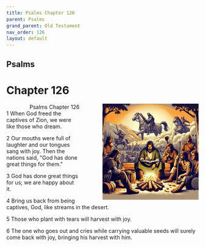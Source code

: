 ```yaml
---
title: Psalms Chapter 126
parent: Psalms
grand_parent: Old Testament
nav_order: 126
layout: default
---
```


## Psalms

# Chapter 126

<div style="clear: both; text-align: right;">
    <img src="/assets/Image/Psalms/500/126.jpg" alt="Psalms Chapter 126" class="chapter-image" style="max-width: 50%; height: auto; float: right; margin: 0 0 10px 10px; padding-left: 10%;">
    <figcaption style="font-size: 14px;">Psalms Chapter 126</figcaption>
</div>
1 When God freed the captives of Zion, we were like those who dream.

2 Our mouths were full of laughter and our tongues sang with joy. Then the nations said, "God has done great things for them."

3 God has done great things for us; we are happy about it.

4 Bring us back from being captives, God, like streams in the desert.

5 Those who plant with tears will harvest with joy.

6 The one who goes out and cries while carrying valuable seeds will surely come back with joy, bringing his harvest with him.


